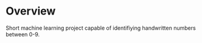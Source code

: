 # Overview

Short machine learning project capable of identifiying handwritten numbers between 0-9.

